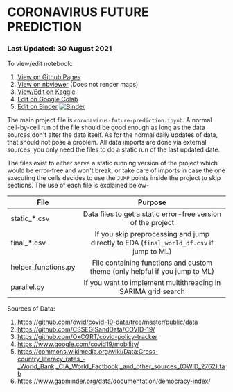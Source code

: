 # CORONAVIRUS FUTURE PREDICTION
### Last Updated: 30 August 2021

To view/edit notebook:
1. [View on Github Pages](https://vyaduvanshi.github.io/ds-projects/coronavirus-future-prediction/)
2. [View on nbviewer](https://nbviewer.jupyter.org/github/vyaduvanshi/ds-projects/blob/master/coronavirus-future-prediction/coronavirus-future-prediction.ipynb) (Does not render maps)
3. [View/Edit on Kaggle]()
4. [Edit on Google Colab](https://colab.research.google.com/drive/1XD3bK2NFmeRGfD9qnuDSkcgvNXRoziY1?usp=sharing)
5. [Edit on Binder](https://mybinder.org/v2/gh/vyaduvanshi/ds-projects/798d7311fed5ea38bf944bb8fa41a0f6bd1b7f87?urlpath=lab%2Ftree%2Fcoronavirus-future-prediction%2Fcoronavirus-future-prediction.ipynb) [![Binder](https://mybinder.org/badge_logo.svg)](https://mybinder.org/v2/gh/vyaduvanshi/ds-projects/HEAD?filepath=coronavirus-future-prediction%2Fcoronavirus-future-prediction.ipynb)

The main project file is `coronavirus-future-prediction.ipynb`. A normal cell-by-cell run of the file should be good enough as long as the data sources don't alter the data itself. As for the normal daily updates of data, that should not pose a problem. All data imports are done via external sources, you only need the files to do a static run of the last updated date.

The files exist to either serve a static running version of the project which would be error-free and won't break, or take care of imports in case the one executing the cells decides to use the `JUMP` points inside the project to skip sections. The use of each file is explained below-


| File        |    Purpose        |
| ------------- |:-------------:|
| static_\*.csv      | Data files to get a static error-free version of the project |
| final_\*.csv      | If you skip preprocessing and jump directly to EDA (`final_world_df.csv` if jump to ML)     |
| helper_functions.py | File containing functions and custom theme (only helpful if you jump to ML)      |
| parallel.py | If you want to implement multithreading in SARIMA grid search      |

Sources of Data:
1. https://github.com/owid/covid-19-data/tree/master/public/data
2. https://github.com/CSSEGISandData/COVID-19/
3. https://github.com/OxCGRT/covid-policy-tracker
4. https://www.google.com/covid19/mobility/
5. https://commons.wikimedia.org/wiki/Data:Cross-country_literacy_rates_-_World_Bank,_CIA_World_Factbook,_and_other_sources_(OWID_2762).tab
6. https://www.gapminder.org/data/documentation/democracy-index/

